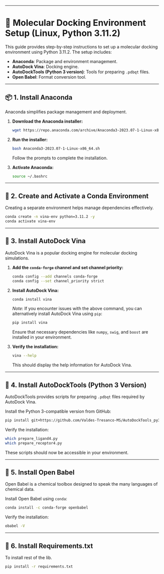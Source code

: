 
---

# 🧬 Molecular Docking Environment Setup (Linux, Python 3.11.2)

This guide provides step-by-step instructions to set up a molecular docking environment using Python 3.11.2. The setup includes:

* **Anaconda**: Package and environment management.
* **AutoDock Vina**: Docking engine.
* **AutoDockTools (Python 3 version)**: Tools for preparing `.pdbqt` files.
* **Open Babel**: Format conversion tool.
---

## 📦 1. Install Anaconda

Anaconda simplifies package management and deployment.

1. **Download the Anaconda installer:**

   ```bash
   wget https://repo.anaconda.com/archive/Anaconda3-2023.07-1-Linux-x86_64.sh
   ```

2. **Run the installer:**

   ```bash
   bash Anaconda3-2023.07-1-Linux-x86_64.sh
   ```

   Follow the prompts to complete the installation.

3. **Activate Anaconda:**

   ```bash
   source ~/.bashrc
   ```

---

## 🧪 2. Create and Activate a Conda Environment

Creating a separate environment helps manage dependencies effectively.

```bash
conda create -n vina-env python=3.11.2 -y
conda activate vina-env
```

---

## 🔧 3. Install AutoDock Vina

AutoDock Vina is a popular docking engine for molecular docking simulations.

1. **Add the `conda-forge` channel and set channel priority:**

   ```bash
   conda config --add channels conda-forge
   conda config --set channel_priority strict
   ```

2. **Install AutoDock Vina:**

   ```bash
   conda install vina
   ```

   *Note*: If you encounter issues with the above command, you can alternatively install AutoDock Vina using `pip`:

   ```bash
   pip install vina
   ```

   Ensure that necessary dependencies like `numpy`, `swig`, and `boost` are installed in your environment.

3. **Verify the installation:**

   ```bash
   vina --help
   ```

   This should display the help information for AutoDock Vina.

---

## 🔬 4. Install AutoDockTools (Python 3 Version)

AutoDockTools provides scripts for preparing `.pdbqt` files required by AutoDock Vina.

Install the Python 3-compatible version from GitHub:

```bash
pip install git+https://github.com/Valdes-Tresanco-MS/AutoDockTools_py3
```

Verify the installation:

```bash
which prepare_ligand4.py
which prepare_receptor4.py
```

These scripts should now be accessible in your environment.

---

## 🔄 5. Install Open Babel

Open Babel is a chemical toolbox designed to speak the many languages of chemical data.

Install Open Babel using `conda`:

```bash
conda install -c conda-forge openbabel
```

Verify the installation:

```bash
obabel -V
```

---

## 🧬 6. Install Requirements.txt

To install rest of the lib.

```bash
pip install -r requirements.txt
```
